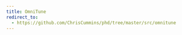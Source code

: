 ```yaml
---
title: OmniTune
redirect_to:
  - https://github.com/ChrisCummins/phd/tree/master/src/omnitune
---
```

